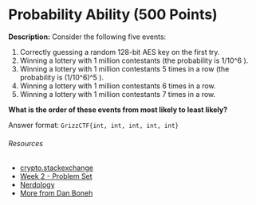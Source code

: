 # Probability Ability (500 Points)
**Description:** Consider the following five events:
1. Correctly guessing a random 128-bit AES key on the first try.
2. Winning a lottery with 1 million contestants (the probability is 1/10^6 ).
3. Winning a lottery with 1 million contestants 5 times in a row (the probability is (1/10^6)^5 ).
4. Winning a lottery with 1 million contestants 6 times in a row.
5. Winning a lottery with 1 million contestants 7 times in a row. 

**What is the order of these events from most likely to least likely?**

Answer format: `GrizzCTF{int, int, int, int, int}`



###### Resources
- [crypto.stackexchange](https://crypto.stackexchange.com/questions/30749/probability-of-guessing-random-128-bit-aes-key)
- [Week 2 - Problem Set](https://www.quizerry.com/wp-content/uploads/2021/01/Week-2-Problem-Set-_-Coursera-cryptography-I-2.pdf)
- [Nerdology](https://printed-notes.blogspot.com/2013/09/block-ciphers-week-2.html)
- [More from Dan Boneh](https://crypto.stanford.edu/~dabo/)
